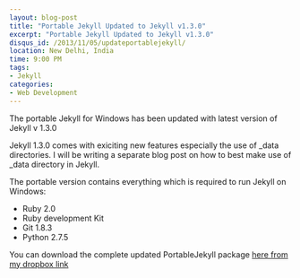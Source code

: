 ```yaml
---
layout: blog-post
title: "Portable Jekyll Updated to Jekyll v1.3.0"
excerpt: "Portable Jekyll Updated to Jekyll v1.3.0"
disqus_id: /2013/11/05/updateportablejekyll/
location: New Delhi, India
time: 9:00 PM
tags:
- Jekyll
categories:
- Web Development
---
```


The portable Jekyll for Windows has been updated with latest version of Jekyll v 1.3.0

Jekyll 1.3.0 comes with exiciting new features especially the use of \_data directories. I will be writing a separate blog post on how to best make use of \_data directory in Jekyll.

The portable version contains everything which is required to run Jekyll on Windows:

* Ruby 2.0
* Ruby development Kit
* Git 1.8.3
* Python 2.7.5

You can download the complete updated PortableJekyll package [here from my dropbox link](https://www.dropbox.com/sh/40l6mgbl1ce2kej/lF6ykQxt9d)



